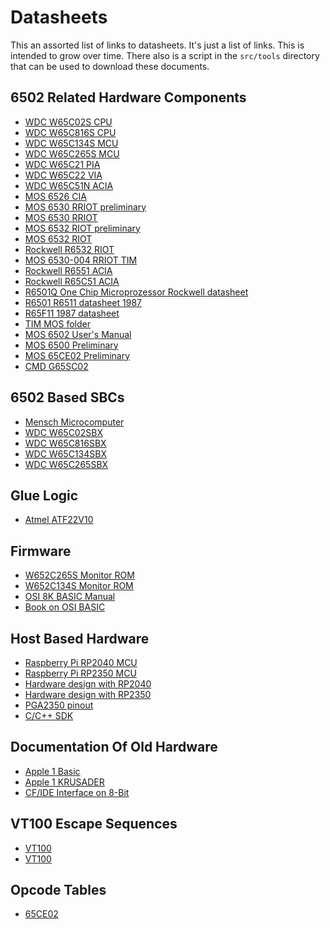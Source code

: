 Datasheets
==========

This an assorted list of links to datasheets. It's just a list of links.
This is intended to grow over time. There also is a script in the `src/tools`
directory that can be used to download these documents.

6502 Related Hardware Components
--------------------------------
* [WDC W65C02S CPU](https://www.westerndesigncenter.com/wdc/documentation/w65c02s.pdf)
* [WDC W65C816S CPU](https://www.westerndesigncenter.com/wdc/documentation/w65c816s.pdf)
* [WDC W65C134S MCU](https://www.westerndesigncenter.com/wdc/documentation/w65c134s.pdf)
* [WDC W65C265S MCU](https://www.westerndesigncenter.com/wdc/documentation/w65c265s.pdf)
* [WDC W65C21 PIA](https://www.westerndesigncenter.com/wdc/documentation/w65c21.pdf)
* [WDC W65C22 VIA](https://www.westerndesigncenter.com/wdc/documentation/w65c22.pdf)
* [WDC W65C51N ACIA](https://www.westerndesigncenter.com/wdc/documentation/w65c51n.pdf)
* [MOS 6526 CIA](https://archive.org/download/mos_6526_cia_recreated/mos_6526_cia_recreated.pdf)
* [MOS 6530 RRIOT preliminary](http://www.6502.org/documents/datasheets/mos/mos_6530_rriot_preliminary_aug_1975.pdf)
* [MOS 6530 RRIOT](http://www.6502.org/documents/datasheets/mos/mos_6530_rriot.pdf)
* [MOS 6532 RIOT preliminary](http://www.6502.org/documents/datasheets/mos/mos_6532_riot_preliminary_feb_1977.pdf)
* [MOS 6532 RIOT](http://www.6502.org/documents/datasheets/mos/mos_6532_riot.pdf)
* [Rockwell R6532 RIOT](https://z3d9b7u8.stackpathcdn.com/pdf-down/R/6/5/R6532_Rockwell.pdf)
* [MOS 6530-004 RRIOT TIM](http://retro.hansotten.nl/uploads/6502files/mostim1976.pdf)
* [Rockwell R6551 ACIA](https://z3d9b7u8.stackpathcdn.com/pdf-down/R/6/5/R6551_Rockwell.pdf)
* [Rockwell R65C51 ACIA](https://z3d9b7u8.stackpathcdn.com/pdf-down/R/6/5/R65C51_ETC.pdf)
* [R6501Q One Chip Microprozessor Rockwell datasheet](http://retro.hansotten.nl/uploads/rockwellforth/R6501Q%20One%20Chip%20Microprozessor%20Rockwell.pdf)
* [R6501 R6511 datasheet 1987](http://retro.hansotten.nl/uploads/rockwellforth/r6501%20R6511datasheet%201987.pdf)
* [R65F11 1987 datasheet](http://retro.hansotten.nl/uploads/rockwellforth/R65F11%201987%20datasheet%20.pdf)
* [TIM MOS folder](http://retro.hansotten.nl/uploads/6502files/tim%20mos%20folder.pdf)
* [MOS 6502 User's Manual](https://archive.org/download/6502um/6502UsersManual.pdf)
* [MOS 6500 Preliminary](http://www.6502.org/documents/datasheets/mos/mos_6500_mpu_preliminary_may_1976.pdf)
* [MOS 65CE02 Preliminary](http://www.6502.org/documents/datasheets/mos/mos_65ce02_mpu.pdf)
* [CMD G65SC02](https://www.datasheetspdf.com/pdf-down/G/6/5/G65SC02_CaliforniaMicroDevicesCorp.pdf)

6502 Based SBCs
---------------
* [Mensch Microcomputer](http://www.westerndesigncenter.com/wdc/documentation/W65C265QBX.pdf)
* [WDC W65C02SBX](http://www.westerndesigncenter.com/wdc/documentation/W65C02SXB.pdf)
* [WDC W65C816SBX](http://www.westerndesigncenter.com/wdc/documentation/W65C816SXB.pdf)
* [WDC W65C134SBX](http://www.westerndesigncenter.com/wdc/documentation/W65C134SXB.pdf)
* [WDC W65C265SBX](http://www.westerndesigncenter.com/wdc/documentation/W65C265SXB.pdf)

Glue Logic
----------
* [Atmel ATF22V10](http://www.atmel.com/Images/doc0735.pdf)

Firmware
--------
* [W652C265S Monitor ROM](https://www.westerndesigncenter.com/wdc/documentation/265monrom.pdf)
* [W652C134S Monitor ROM](https://www.westerndesigncenter.com/wdc/documentation/134monrom.pdf)
* [OSI 8K BASIC Manual](https://osiweb.org/manuals/OSI_8K_Basic_in_ROM.pdf)
* [Book on OSI BASIC](https://osiweb.org/books/OSI_Basic_In_Rom.PDF)

Host Based Hardware
-------------------
* [Raspberry Pi RP2040 MCU](https://datasheets.raspberrypi.com/rp2040/rp2040-datasheet.pdf)
* [Raspberry Pi RP2350 MCU](https://datasheets.raspberrypi.com/rp2350/rp2350-datasheet.pdf)
* [Hardware design with RP2040](https://datasheets.raspberrypi.com/rp2040/hardware-design-with-rp2040.pdf)
* [Hardware design with RP2350](https://datasheets.raspberrypi.com/rp2350/hardware-design-with-rp2350.pdf)
* [PGA2350 pinout](https://cdn.shopify.com/s/files/1/0174/1800/files/pga2350_pinout_diagram.png)
* [C/C++ SDK](https://datasheets.raspberrypi.com/pico/raspberry-pi-pico-c-sdk.pdf)

Documentation Of Old Hardware
-----------------------------
* [Apple 1 Basic](https://archive.org/download/apple1_basic_manual/apple1_basic_manual_text.pdf)
* [Apple 1 KRUSADER](https://raw.githubusercontent.com/st3fan/krusader/master/krusader13.pdf)
* [CF/IDE Interface on 8-Bit](https://www.waveguide.se/?article=8-bit-compact-flash-interface)

VT100 Escape Sequences
----------------------
* [VT100](https://www2.ccs.neu.edu/research/gpc/VonaUtils/vona/terminal/vtansi.htm)
* [VT100](https://github.com/0x5c/VT100-Examples/raw/master/vt_seq.md)

Opcode Tables
-------------
* [65CE02](http://www.pastraiser.com/cpu/65CE02/65CE02_opcodes.html)
